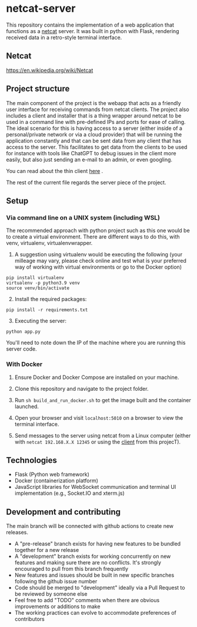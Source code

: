 # netcat-server

This repository contains the implementation of a web application that functions as a [netcat](https://en.wikipedia.org/wiki/Netcat) server. It was built in python with Flask, rendering received data in a retro-style terminal interface.

## Netcat
https://en.wikipedia.org/wiki/Netcat

## Project structure
The main component of the project is the webapp that acts as a friendly user interface for receiving commands from netcat clients. The project also includes a client and installer that is a thing wrapper around netcat to be used in a command line with pre-defined IPs and ports for ease of calling. The ideal scenario for this is having access to a server (either inside of a personal/private network or via a cloud provider) that will be running the application constantly and that can be sent data from any client that has access to the server. This facilitates to get data from the clients to be used for instance with tools like ChatGPT to debug issues in the client more easily, but also just sending an e-mail to an admin, or even googling.

You can read about the thin client [here](/unix_client/Readme.md) .

The rest of the current file regards the server piece of the project.

## Setup

### Via command line on a UNIX system (including WSL)
The recommended approach with python project such as this one would be to create a virtual environment. There are different ways to do this, with venv, virtualenv, virtualenvwrapper.

1. A suggestion using virtualenv would be executing the following (your milleage may vary, please check online and test what is your preferred way of working with virtual environments or go to the Docker option)
```
pip install virtualenv
virtualenv -p python3.9 venv
source venv/bin/activate
```
2. Install the required packages:
```
pip install -r requirements.txt
```
3. Executing the server:
```commandline
python app.py
```
You'll need to note down the IP of the machine where you are running this server code.

### With Docker

1. Ensure Docker and Docker Compose are installed on your machine.

2. Clone this repository and navigate to the project folder.

3. Run `sh build_and_run_docker.sh` to get the image built and the container launched.

5. Open your browser and visit `localhost:5010` on a browser to view the terminal interface.

6. Send messages to the server using netcat from a Linux computer (either with `netcat 192.168.X.X 12345` or using the [client](/unix_client/Readme.md) from this projecT).

## Technologies

- Flask (Python web framework)
- Docker (containerization platform)
- JavaScript libraries for WebSocket communication and terminal UI implementation (e.g., Socket.IO and xterm.js)


## Development and contributing
The main branch will be connected with github actions to create new releases.

- A "pre-release" branch exists for having new features to be bundled together for a new release
- A "development" branch exists for working concurrently on new features and making sure there are no conflicts. It's strongly encouraged to pull from this branch frequently
- New features and issues should be built in new specific branches following the github issue number
- Code should be merged to "development" ideally via a Pull Request to be reviewed by someone else
- Feel free to add "TODO" comments when there are obvious improvements or additions to make
- The working practices can evolve to accommodate preferences of contributors
